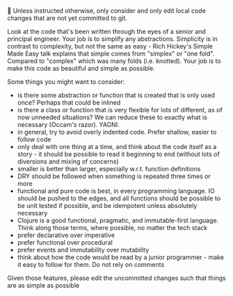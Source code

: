 📍 Unless instructed otherwise, only consider and only edit local code changes that are not yet committed to git.

Look at the code that's been written through the eyes of a senior and principal engineer. Your job is to simplify any abstractions. Simplicity is in contrast to complexity, but not the same as easy - Rich Hickey's Simple Made Easy talk explains that simple comes from "simplex" or "one fold". Compared to "complex" which was many folds (i.e. knotted). Your job is to make this code as beautiful and simple as possible.

Some things you might want to consider:
- is there some abstraction or function that is created that is only used once? Perhaps that could be inlined
- is there a class or function that is very flexible for lots of different, as of now unneeded situations? We can reduce these to exactly what is necessary (Occam's razor). YAGNI.
- in general, try to avoid overly indented code. Prefer shallow, easier to follow code
- only deal with one thing at a time, and think about the code itself as a story - it should be possible to read it beginning to end (without lots of diversions and mixing of concerns)
- smaller is better than larger, especially w.r.t. function definitions
- DRY should be followed when something is repeated three times or more
- functional and pure code is best, in every programming language. IO should be pushed to the edges, and all functions should be possible to be unit tested if possible, and be idempotent unless absolutely necessary
- Clojure is a good functional, pragmatic, and immutable-first language. Think along those terms, where possible, no matter the tech stack
- prefer declarative over imperative
- prefer functional over procedural
- prefer events and immutability over mutability
- think about how the code would be read by a junior programmer - make it easy to follow for them. Do not rely on comments

Given those features, please edit the uncommitted changes such that things are as simple as possible
